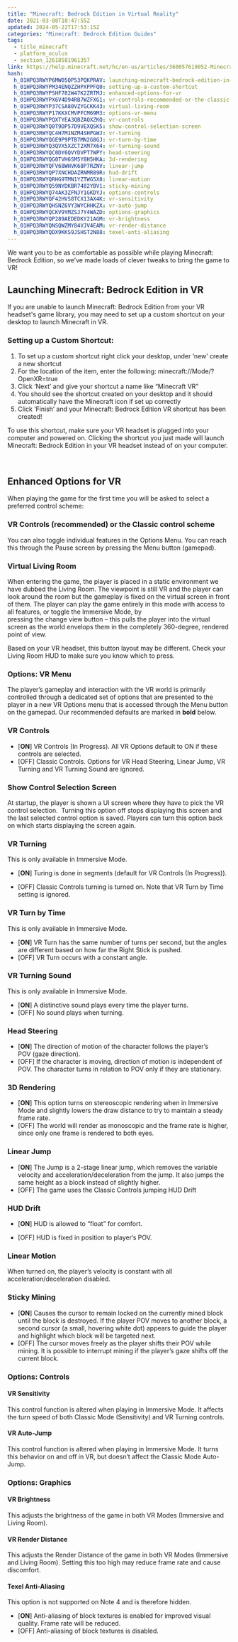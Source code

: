 ```yaml
---
title: "Minecraft: Bedrock Edition in Virtual Reality"
date: 2021-03-08T18:47:55Z
updated: 2024-05-22T17:53:15Z
categories: "Minecraft: Bedrock Edition Guides"
tags:
  - title_minecraft
  - platform_oculus
  - section_12618581961357
link: https://help.minecraft.net/hc/en-us/articles/360057619052-Minecraft-Bedrock-Edition-in-Virtual-Reality
hash:
  h_01HPQ3RWYP6MW05QP53PQKPRAV: launching-minecraft-bedrock-edition-in-vr
  h_01HPQ3RWYPM34ENQZZHPXPPFQ0: setting-up-a-custom-shortcut
  h_01HPQ3RWYPSHF782W47K2ZRTMJ: enhanced-options-for-vr
  h_01HPQ3RWYPX6V4D94RB7WZFXG1: vr-controls-recommended-or-the-classic-control-scheme
  h_01HPQ3RWYP37CSA80VZYGCKK43: virtual-living-room
  h_01HPQ3RWYP17KKXCMVPFCM69M3: options-vr-menu
  h_01HPQ3RWYPQXTYEA3QBZAQXZKQ: vr-controls
  h_01HPQ3RWYQ0T9DP57D9VEXQSK5: show-control-selection-screen
  h_01HPQ3RWYQC4H7M1NZM4SHPGWJ: vr-turning
  h_01HPQ3RWYQGE9P9PTB7MN2G8GJ: vr-turn-by-time
  h_01HPQ3RWYQ3QVX5XZCT2XM7X64: vr-turning-sound
  h_01HPQ3RWYQC0DY6QVYDVPT7WPY: head-steering
  h_01HPQ3RWYQG0TVH6SM5Y8H5HKA: 3d-rendering
  h_01HPQ3RWYQFV68WHVK68P7RZNV: linear-jump
  h_01HPQ3RWYQP7XNCHDAZRNMR89R: hud-drift
  h_01HPQ3RWYQRHG9TMN1YZTWG5X8: linear-motion
  h_01HPQ3RWYQ59NYDKBR7482YBV1: sticky-mining
  h_01HPQ3RWYQ74AK3ZFNJY1GKDYJ: options-controls
  h_01HPQ3RWYQF42HVS8TCX13AX4K: vr-sensitivity
  h_01HPQ3RWYQHSNZ6VY3WYCHHKZX: vr-auto-jump
  h_01HPQ3RWYQCKV9YMZSJ7Y4WAZD: options-graphics
  h_01HPQ3RWYQP289AEDEDKY21AGM: vr-brightness
  h_01HPQ3RWYQNSQWZMY84VJV4EAM: vr-render-distance
  h_01HPQ3RWYQDX9KKS9JSHST2N88: texel-anti-aliasing
---
```


We want you to be as comfortable as possible while playing Minecraft: Bedrock Edition, so we’ve made loads of clever tweaks to bring the game to VR!

## Launching Minecraft: Bedrock Edition in VR

If you are unable to launch Minecraft: Bedrock Edition from your VR headset's game library, you may need to set up a custom shortcut on your desktop to launch Minecraft in VR.

### Setting up a Custom Shortcut: 

1.  To set up a custom shortcut right click your desktop, under ‘new’ create a new shortcut 
2.  For the location of the item, enter the following: minecraft://Mode/?OpenXR=true 
3.  Click ‘Next’ and give your shortcut a name like “Minecraft VR” 
4.  You should see the shortcut created on your desktop and it should automatically have the Minecraft icon if set up correctly 
5.  Click ‘Finish’ and your Minecraft: Bedrock Edition VR shortcut has been created! 

To use this shortcut, make sure your VR headset is plugged into your computer and powered on. Clicking the shortcut you just made will launch Minecraft: Bedrock Edition in your VR headset instead of on your computer.

 

## Enhanced Options for VR

When playing the game for the first time you will be asked to select a preferred control scheme: 

### VR Controls (recommended) or the Classic control scheme

You can also toggle individual features in the Options Menu. You can reach this through the Pause screen by pressing the Menu button (gamepad). 

### Virtual Living Room 

When entering the game, the player is placed in a static environment we have dubbed the Living Room. The viewpoint is still VR and the player can look around the room but the gameplay is fixed on the virtual screen in front of them. The player can play the game entirely in this mode with access to all features, or toggle the Immersive Mode, by pressing the change view button – this pulls the player into the virtual screen as the world envelops them in the completely 360-degree, rendered point of view. 

Based on your VR headset, this button layout may be different. Check your Living Room HUD to make sure you know which to press. 

### Options: VR Menu 

The player’s gameplay and interaction with the VR world is primarily controlled through a dedicated set of options that are presented to the player in a new VR Options menu that is accessed through the Menu button on the gamepad. Our recommended defaults are marked in **bold** below. 

### VR Controls 

- \[**ON**\] VR Controls (In Progress). All VR Options default to ON if these controls are selected. 
- \[OFF\] Classic Controls. Options for VR Head Steering, Linear Jump, VR Turning and VR Turning Sound are ignored. 

### Show Control Selection Screen 

At startup, the player is shown a UI screen where they have to pick the VR control selection.  Turning this option off stops displaying this screen and the last selected control option is saved. Players can turn this option back on which starts displaying the screen again. 

### VR Turning 

This is only available in Immersive Mode. 

- \[**ON**\] Turing is done in segments (default for VR Controls (In Progress)). 

<!-- -->

- \[OFF\] Classic Controls turning is turned on. Note that VR Turn by Time setting is ignored. 

### VR Turn by Time 

This is only available in Immersive Mode. 

- \[**ON**\] VR Turn has the same number of turns per second, but the angles are different based on how far the Right Stick is pushed. 
- \[OFF\] VR Turn occurs with a constant angle. 

### VR Turning Sound 

This is only available in Immersive Mode. 

- \[**ON**\] A distinctive sound plays every time the player turns. 
- \[OFF\] No sound plays when turning. 

### Head Steering 

- \[**ON**\] The direction of motion of the character follows the player’s POV (gaze direction). 
- \[OFF\] If the character is moving, direction of motion is independent of POV. The character turns in relation to POV only if they are stationary. 

### 3D Rendering 

- \[**ON**\] This option turns on stereoscopic rendering when in Immersive Mode and slightly lowers the draw distance to try to maintain a steady frame rate. 
- \[OFF\] The world will render as monoscopic and the frame rate is higher, since only one frame is rendered to both eyes. 

### Linear Jump 

- \[**ON**\] The Jump is a 2-stage linear jump, which removes the variable velocity and acceleration/deceleration from the jump. It also jumps the same height as a block instead of slightly higher. 
- \[OFF\] The game uses the Classic Controls jumping HUD Drift 

### HUD Drift 

- \[**ON**\] HUD is allowed to “float” for comfort. 

<!-- -->

- \[OFF\] HUD is fixed in position to player’s POV. 

### Linear Motion 

When turned on, the player’s velocity is constant with all acceleration/deceleration disabled. 

### Sticky Mining 

- \[**ON**\] Causes the cursor to remain locked on the currently mined block until the block is destroyed. If the player POV moves to another block, a second cursor (a small, hovering white dot) appears to guide the player and highlight which block will be targeted next.
- \[OFF\] The cursor moves freely as the player shifts their POV while mining. It is possible to interrupt mining if the player’s gaze shifts off the current block. 

### Options: Controls 

#### VR Sensitivity 

This control function is altered when playing in Immersive Mode. It affects the turn speed of both Classic Mode (Sensitivity) and VR Turning controls. 

#### VR Auto-Jump 

This control function is altered when playing in Immersive Mode. It turns this behavior on and off in VR, but doesn’t affect the Classic Mode Auto-Jump. 

### Options: Graphics 

#### VR Brightness 

This adjusts the brightness of the game in both VR Modes (Immersive and Living Room). 

#### VR Render Distance 

This adjusts the Render Distance of the game in both VR Modes (Immersive and Living Room). Setting this too high may reduce frame rate and cause discomfort. 

#### Texel Anti-Aliasing 

This option is not supported on Note 4 and is therefore hidden. 

- \[**ON**\] Anti-aliasing of block textures is enabled for improved visual quality. Frame rate will be reduced. 
- \[OFF\] Anti-aliasing of block textures is disabled.
